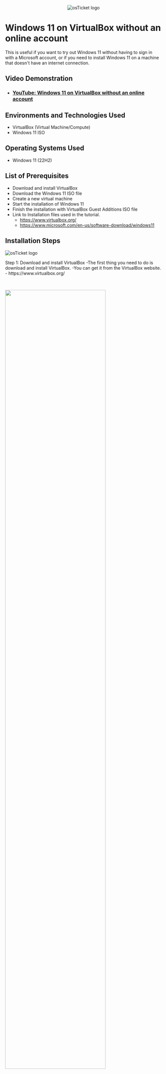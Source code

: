 <p align="center">
<img src="https://i.imgur.com/Clzj7Xs.png" alt="osTicket logo"/>
</p>

<h1>Windows 11 on VirtualBox without an online account</h1>
This is useful if you want to try out Windows 11 without having to sign in with a Microsoft account,
or if you need to install Windows 11 on a machine that doesn't have an internet connection.<br />


<h2>Video Demonstration</h2>

- ### [YouTube: Windows 11 on VirtualBox without an online account](https://youtu.be/LOzmM5ZjKi0)

<h2>Environments and Technologies Used</h2>

- VirtualBox (Virtual Machine/Compute)
- Windows 11 ISO

<h2>Operating Systems Used </h2>

- Windows 11</b> (22H2)

<h2>List of Prerequisites</h2>

- Download and install VirtualBox
- Download the Windows 11 ISO file
- Create a new virtual machine
- Start the installation of Windows 11
- Finish the installation with VirtualBox Guest Additions ISO file
- Link to Installation files used in the tutorial. 
	- https://www.virtualbox.org/
	- https://www.microsoft.com/en-us/software-download/windows11
		
		
<h2>Installation Steps</h2>

<p>
<img src="https://i.imgur.com/50g1Hcp.png" alt="osTicket logo"/>

</p>
<p>
Step 1: Download and install VirtualBox
		-The first thing you need to do is download and install VirtualBox. 
		-You can get it from the VirtualBox website.
		- https://www.virtualbox.org/

</p>
<br />

<p>
<img src="https://i.imgur.com/NvK35hU.png" height="80%" width="80%" />
</p>
<p>
Step 2: Download the Windows 11 ISO file
		- https://www.microsoft.com/en-us/software-download/windows11

</p>
<br />

<p>
<img src="https://i.imgur.com/tVzhLQc.png" height="80%" width="80%" />

</p>
<p>
Step 3: Create a new virtual machine
		-Once VirtualBox is installed, open it up and click on the "New" button.
		-In the "Name" field, type a name for your virtual machine. 
		-In the "Folder" drop-down menu, select the location you want your virtual machine to be installed.
			- I personally like to install it on an external SSD in its own folder.
		-In the "ISO Image" drop-down menu, select the "Win11_22H2_English_x64v2.iso" ISO image we just downloaded.
		-Check the box "Skip Unattended Installation".
			-We will choose the Windows 11 version later on.
		-Click on the "Next" button.
		-Allocate memory and storage for your virtual machine.
		-In the "Memory" field, enter the amount of memory that you want to allocate to your virtual machine. 
		-The recommended amount of memory is 4 GB.
		-In the "Processors" field enter the amount of CPUs that is reasonable for your system.
		-In the "Virtual Hard Disk" section, click on the "Create a virtual hard disk now" button. 
		-Choose a size that is at least the minimum size recommended which is 64GB.
		-Click on the "Create" button.

</p>
<br />

<p>
<img src="https://i.imgur.com/NvK35hU.png" height="80%" width="80%" />
</p>
<p>
Step 4: Start the installation of Windows 11
		-Click on the "Start" button in VirtualBox
		-Press any key to boot from CD or DVD.
		-The installation process will begin. Follow the on-screen instructions to complete the installation.
		-Go into Network Settings, in the “Attached to” drop down menu choose “Not attached” then click OK
</p>
<br />

<p>
<img src="https://i.imgur.com/Z3e5wdX.png" height="80%" width="80%" />
</p>
<p>
Step : Create a local account
- Download and install (PHPManagerForIIS_V1.5.0.msi) https://drive.google.com/file/d/1VizgW40b2A6ndsOh0RE4sASGbfOa54rg/view?usp=drive_link
</p>
<br />

<p>
<img src="https://i.imgur.com/LmmaKIZ.png" height="80%" width="80%" />
</p>
<p>
Download and install the Rewrite Module (rewrite_amd64_en-US.msi) https://drive.google.com/file/d/1bF7qvZlsmzSpX2ApytklyoU91P8FdXwg/view?usp=drive_link
</p>
<br />

<p>
<img src="https://i.imgur.com/vjVDFcn.png" height="80%" width="80%" />
</p>
<p>
Download and install download PHP 7.3.8 (php-7.3.8-nts-Win32-VC15-x86.zip) https://drive.google.com/file/d/1UGPXw3MQ6rU7J7vqVkJIupUo29q-t7ch/view?usp=drive_link
</p>
<br />

